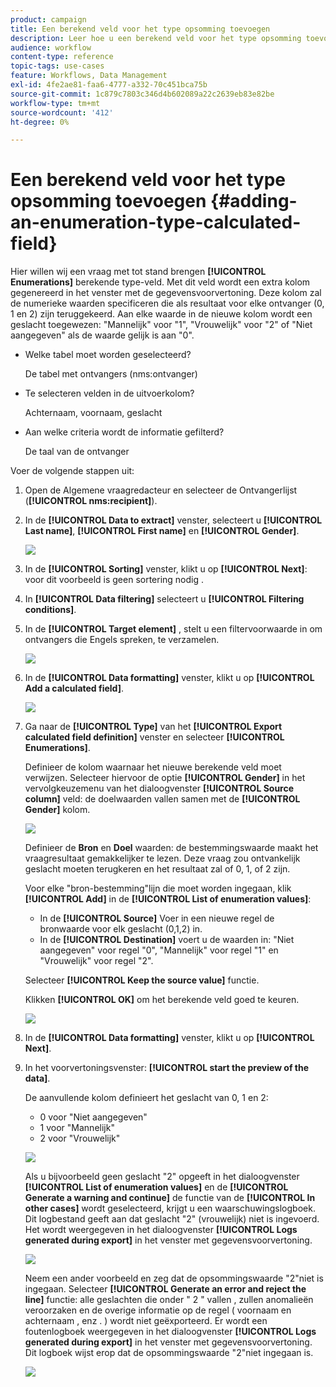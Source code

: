 ```yaml
---
product: campaign
title: Een berekend veld voor het type opsomming toevoegen
description: Leer hoe u een berekend veld voor het type opsomming toevoegt
audience: workflow
content-type: reference
topic-tags: use-cases
feature: Workflows, Data Management
exl-id: 4fe2ae81-faa6-4777-a332-70c451bca75b
source-git-commit: 1c879c7803c346d4b602089a22c2639eb83e82be
workflow-type: tm+mt
source-wordcount: '412'
ht-degree: 0%

---
```


# Een berekend veld voor het type opsomming toevoegen {#adding-an-enumeration-type-calculated-field}

Hier willen wij een vraag met tot stand brengen **[!UICONTROL Enumerations]** berekende type-veld. Met dit veld wordt een extra kolom gegenereerd in het venster met de gegevensvoorvertoning. Deze kolom zal de numerieke waarden specificeren die als resultaat voor elke ontvanger (0, 1 en 2) zijn teruggekeerd. Aan elke waarde in de nieuwe kolom wordt een geslacht toegewezen: &quot;Mannelijk&quot; voor &quot;1&quot;, &quot;Vrouwelijk&quot; voor &quot;2&quot; of &quot;Niet aangegeven&quot; als de waarde gelijk is aan &quot;0&quot;.

* Welke tabel moet worden geselecteerd?

   De tabel met ontvangers (nms:ontvanger)

* Te selecteren velden in de uitvoerkolom?

   Achternaam, voornaam, geslacht

* Aan welke criteria wordt de informatie gefilterd?

   De taal van de ontvanger

Voer de volgende stappen uit:

1. Open de Algemene vraagredacteur en selecteer de Ontvangerlijst (**[!UICONTROL nms:recipient]**).
1. In de **[!UICONTROL Data to extract]** venster, selecteert u **[!UICONTROL Last name]**, **[!UICONTROL First name]** en **[!UICONTROL Gender]**.

   ![](assets/query_editor_nveau_73.png)

1. In de **[!UICONTROL Sorting]** venster, klikt u op **[!UICONTROL Next]**: voor dit voorbeeld is geen sortering nodig .
1. In **[!UICONTROL Data filtering]** selecteert u **[!UICONTROL Filtering conditions]**.
1. In de **[!UICONTROL Target element]** , stelt u een filtervoorwaarde in om ontvangers die Engels spreken, te verzamelen.

   ![](assets/query_editor_nveau_74.png)

1. In de **[!UICONTROL Data formatting]** venster, klikt u op **[!UICONTROL Add a calculated field]**.

   ![](assets/query_editor_nveau_75.png)

1. Ga naar de **[!UICONTROL Type]** van het **[!UICONTROL Export calculated field definition]** venster en selecteer **[!UICONTROL Enumerations]**.

   Definieer de kolom waarnaar het nieuwe berekende veld moet verwijzen. Selecteer hiervoor de optie **[!UICONTROL Gender]** in het vervolgkeuzemenu van het dialoogvenster **[!UICONTROL Source column]** veld: de doelwaarden vallen samen met de **[!UICONTROL Gender]** kolom.

   ![](assets/query_editor_nveau_76.png)

   Definieer de **Bron** en **Doel** waarden: de bestemmingswaarde maakt het vraagresultaat gemakkelijker te lezen. Deze vraag zou ontvankelijk geslacht moeten terugkeren en het resultaat zal of 0, 1, of 2 zijn.

   Voor elke &quot;bron-bestemming&quot;lijn die moet worden ingegaan, klik **[!UICONTROL Add]** in de **[!UICONTROL List of enumeration values]**:

   * In de **[!UICONTROL Source]** Voer in een nieuwe regel de bronwaarde voor elk geslacht (0,1,2) in.
   * In de **[!UICONTROL Destination]** voert u de waarden in: &quot;Niet aangegeven&quot; voor regel &quot;0&quot;, &quot;Mannelijk&quot; voor regel &quot;1&quot; en &quot;Vrouwelijk&quot; voor regel &quot;2&quot;.

   Selecteer **[!UICONTROL Keep the source value]** functie.

   Klikken **[!UICONTROL OK]** om het berekende veld goed te keuren.

   ![](assets/query_editor_nveau_77.png)

1. In de **[!UICONTROL Data formatting]** venster, klikt u op **[!UICONTROL Next]**.
1. In het voorvertoningsvenster: **[!UICONTROL start the preview of the data]**.

   De aanvullende kolom definieert het geslacht van 0, 1 en 2:

   * 0 voor &quot;Niet aangegeven&quot;
   * 1 voor &quot;Mannelijk&quot;
   * 2 voor &quot;Vrouwelijk&quot;

   ![](assets/query_editor_nveau_78.png)

   Als u bijvoorbeeld geen geslacht &quot;2&quot; opgeeft in het dialoogvenster **[!UICONTROL List of enumeration values]** en de **[!UICONTROL Generate a warning and continue]** de functie van de **[!UICONTROL In other cases]** wordt geselecteerd, krijgt u een waarschuwingslogboek. Dit logbestand geeft aan dat geslacht &quot;2&quot; (vrouwelijk) niet is ingevoerd. Het wordt weergegeven in het dialoogvenster **[!UICONTROL Logs generated during export]** in het venster met gegevensvoorvertoning.

   ![](assets/query_editor_nveau_79.png)

   Neem een ander voorbeeld en zeg dat de opsommingswaarde &quot;2&quot;niet is ingegaan. Selecteer **[!UICONTROL Generate an error and reject the line]** functie: alle geslachten die onder &quot; 2 &quot; vallen , zullen anomalieën veroorzaken en de overige informatie op de regel ( voornaam en achternaam , enz . ) wordt niet geëxporteerd. Er wordt een foutenlogboek weergegeven in het dialoogvenster **[!UICONTROL Logs generated during export]** in het venster met gegevensvoorvertoning. Dit logboek wijst erop dat de opsommingswaarde &quot;2&quot;niet ingegaan is.

   ![](assets/query_editor_nveau_80.png)
